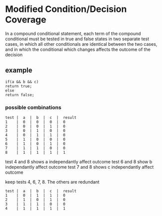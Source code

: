 # Modified Condition/Decision Coverage

In a compound conditional statement, each term of the compound conditional must be tested in true and false states in two separate test cases, in which all other conditionals are identical between the two cases, and in which the conditional which changes affects the outcome of the decision

## example
```
if(a && b && c)
return true;
else
return false;
```

### possible combinations
```
test |  a  |  b  |  c  |  result  
1    |  0  |  0  |  0  |  0
2    |  0  |  0  |  1  |  0
3    |  0  |  1  |  0  |  0
4    |  0  |  1  |  1  |  0
5    |  1  |  0  |  0  |  0
6    |  1  |  0  |  1  |  0
7    |  1  |  1  |  0  |  0
8    |  1  |  1  |  1  |  1
```

test 4 and 8 shows a independantly affect outcome
test 6 and 8 show b independantly affect outcome
test 7 and 8 shows c independantly affect outcome

keep tests 4, 6, 7, 8. The others are redundant
```
test |  a  |  b  |  c  |  result  
1    |  0  |  1  |  1  |  0
2    |  1  |  0  |  1  |  0
3    |  1  |  1  |  0  |  0
4    |  1  |  1  |  1  |  1
```
